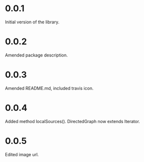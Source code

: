 # 0.0.1

Initial version of the library.

# 0.0.2

Amended package description.

# 0.0.3

Amended README.md, included travis icon.

# 0.0.4

Added method localSources().
DirectedGraph now extends Iterator.

# 0.0.5

Edited image url.
